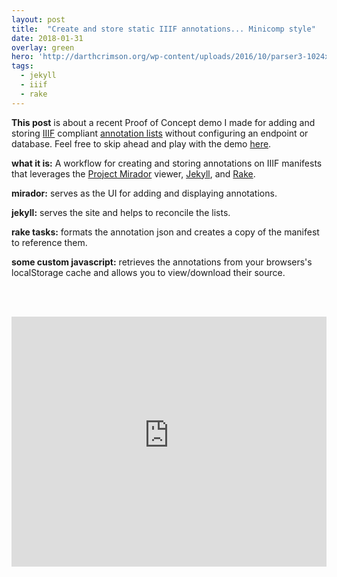 ```yaml
---
layout: post
title:  "Create and store static IIIF annotations... Minicomp style"
date: 2018-01-31
overlay: green
hero: 'http://darthcrimson.org/wp-content/uploads/2016/10/parser3-1024x568.png'
tags:
  - jekyll
  - iiif
  - rake
---
```


__This post__ is about a recent Proof of Concept demo I made for adding and storing [IIIF](http://iiif.io/) compliant [annotation lists](http://iiif.io/api/presentation/2.1/#annotation-list) without configuring an endpoint or database. Feel free to skip ahead and play with the demo [here](http://marii.info/annotate/).

__what it is:__ A workflow for creating and storing annotations on IIIF manifests that leverages the [Project Mirador](http://projectmirador.org/) viewer, [Jekyll](http://jekyllrb.com/), and [Rake](https://ruby.github.io/rake/).

__mirador:__ serves as the UI for adding and displaying annotations.

__jekyll:__ serves the site and helps to reconcile the lists.

__rake tasks:__ formats the annotation json and creates a copy of the manifest to reference them.

__some custom javascript:__ retrieves the annotations from your browsers's localStorage cache and allows you to view/download their source.

<br><br>

<iframe width="100%" height="400" src="https://www.youtube-nocookie.com/embed/nHbsm8T1BnI?rel=0&amp;controls=0&amp;showinfo=0?rel=0&autoplay=1&vq=hd720" frameborder="0" allow="autoplay; encrypted-media" allowfullscreen></iframe>

